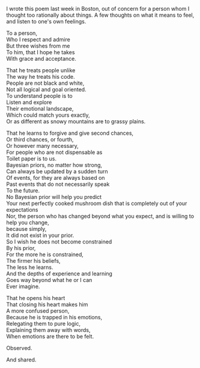 I wrote this poem last week in Boston, out of concern for a person whom I thought too rationally about things. A few thoughts on what it means to feel, and listen to one's own feelings.

To a person,  
Who I respect and admire  
But three wishes from me  
To him, that I hope he takes  
With grace and acceptance.  

That he treats people unlike  
The way he treats his code.  
People are not black and white,  
Not all logical and goal oriented.  
To understand people is to  
Listen and explore  
Their emotional landscape,  
Which could match yours exactly,  
Or as different as snowy mountains are to grassy plains.  

That he learns to forgive and give second chances,  
Or third chances, or fourth,  
Or however many necessary,  
For people who are not dispensable as  
Toilet paper is to us.  
Bayesian priors, no matter how strong,  
Can always be updated by a sudden turn  
Of events, for they are always based on  
Past events that do not necessarily speak  
To the future.  
No Bayesian prior will help you predict  
Your next perfectly cooked mushroom dish that is completely out of your expectations  
Nor, the person who has changed beyond what you expect, and is willing to help you change,  
because simply,  
It did not exist in your prior.  
So I wish he does not become constrained  
By his prior,  
For the more he is constrained,  
The firmer his beliefs,  
The less he learns.  
And the depths of experience and learning  
Goes way beyond what he or I can  
Ever imagine.  

That he opens his heart  
That closing his heart makes him  
A more confused person,  
Because he is trapped in his emotions,  
Relegating them to pure logic,  
Explaining them away with words,  
When emotions are there to be felt.  

Observed.

And shared.
